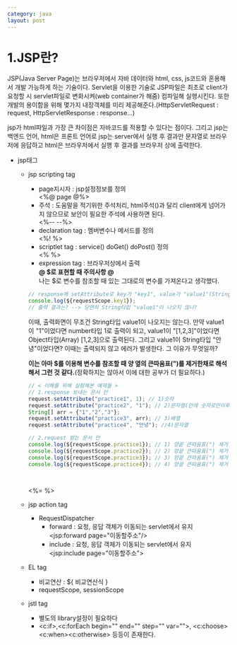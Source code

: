 ```yaml
---
category: java
layout: post
---
```


# 1.JSP란?
JSP(Java Server Page)는 브라우저에서 자바 데이터와 html, css, js코드와 혼용해서 개발 가능하게 하는 기술이다. Servlet을 이용한 기술로 JSP파일은 최초로 client가 요청할 시 servlet파일로 변화시켜(web container가 해줌) 컴파일해 실행시킨다. 또한 개발의 용이함을 위해 몇가지 내장객체를 미리 제공해준다.(HttpServletRequest : request, HttpServletResponse : response...)           
 
jsp가 html파일과 가장 큰 차이점은 자바코드를 적용할 수 있다는 점이다. 그리고 jsp는 백엔드 언어, html은 프론트 언어로 jsp는 server에서 실행 후 결과만 문자열로 브라우저에 응답하고 html은 브라우저에서 실행 후 결과를 브라우저 상에 출력한다.          

- jsp태그
    - jsp scripting tag
        - page지시자 : jsp설정정보를 정의       
         <%@ page @%>
        - 주석 : 도움말을 적기위한 주석처리, html주석(<!-- -->)과 달리 client에게 넘어가지 않으므로 보안이 필요한 주석에 사용하면 된다.       
        <%-- --%>
        - declaration tag : 멤버변수나 메서드를 정의        
        <%!  %>
        - scriptlet tag : service() doGet() doPost() 정의         
        <%   %>
        - expression tag : 브라우저상에서 출력       
        **@ $로 표현할 때 주의사항 @**          
        나는 $로 변수를 참조할 때 있는 그대로의 변수를 가져온다고 생각했다.         

        ```javascript
        // response에 setAttribute로 key가 "key1", value가 "value1"(String타입인 것임!!!)로 담겨 날아왔고, 이를 스크립팅태그로 받아서 써본다.
        console.log(${requestScope.key1});
        // 출력 결과는? --> 당연히 String타입 "value1"이 나오지 않나?
        ```

        이때, 출력화면이 무조건 String타입 value1이 나오지는 않는다. 만약 value1이 "1"이었다면 number타입 1로 출력이 되고, value1이 "[1,2,3]"이었다면 Object타입(Array) [1,2,3]으로 출력된다. 그리고 value1이 String타입 "안녕"이었다면? 이때는 출력되지 않고 에러가 발생한다. 그 이유가 무엇일까?          

        **이는 아마 $를 이용해 변수를 참조할 때 양 옆의 큰따움표(")를 제거한채로 해석해서 그런 것 같다.**(정확하지는 않아서 이에 대한 공부가 더 필요하다.)

        ```javascript
        // < 이해를 위해 실험해본 예제들 >
        // 1.response 보내는 문서 안
        request.setAttribute("practice1", 1); // 1)숫자
		request.setAttribute("practice2", "1"); // 2)문자열(안에 숫자로만이루어짐)
        String[] arr = {"1","2","3"};
		request.setAttribute("practice3", arr); // 3)배열
		request.setAttribute("practice4", "안녕"); //4)문자열
        
        // 2.request 받는 문서 안
        console.log(${requestScope.practice1}); // 1) 양끝 큰따움표(") 제거 : (원래없었으므로) 1 출력, 타입은 number
        console.log(${requestScope.practice2}); // 2) 양끝 큰따움표(") 제거 : 1 출력, 타입은 number
        console.log(${requestScope.practice3}); // 3) 양끝 큰따움표(") 제거 : (원래없었으므로) {"1","2","3"} 출력, 타입은 Object(array) 
        console.log(${requestScope.practice4}); // 4) 양끝 큰따움표(") 제거 : 안녕 출력해야 하지만, 문자열은 큰따움표없이 출력할 수 없음.
                                                                            //안녕 은 문자열 취급이아니라 변수 취급이다.
                                                                            //즉,변수 안녕을 불러와 출력한다.(안녕변수가 없으면 에러 발생)
        ```


        <%=  %>
    - jsp action tag
        - RequestDispatcher
            - forward : 요청, 응답 객체가 이동되는 servlet에서 유지         
            <jsp:forward page="이동할주소"/>
            - include : 요청, 응답 객체가 이동되는 servlet에서 유지         
            <jsp:include page="이동할주소">
    - EL tag
        - 비교연산 : ${ 비교연산식 }   
        - requestScope, sessionScope
    - jstl tag
        - 별도의 library설정이 필요하다
        - <c:if>,<c:forEach begin="" end="" step="" var="">, <c:choose><c:when><c:otherwise> 등등이 존재한다.
